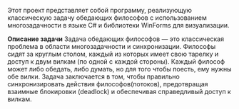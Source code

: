 Этот проект представляет собой программу, реализующую классическую задачу обедающих философов с использованием многозадачности в языке C# и библиотеки WinForms для визуализации.

**Описание задачи**
Задача обедающих философов — это классическая проблема в области многозадачности и синхронизации. Философы сидят за круглым столом, каждый из которых имеет свою тарелку и доступ к двум вилкам (по одной с каждой стороны). Каждый философ может либо обедать, либо думать, но для того чтобы поесть, ему нужны обе вилки. Задача заключается в том, чтобы правильно синхронизировать действия философов(потоков), предотвращая взаимные блокировки (deadlock) и обеспечивая справедливый доступ к вилкам.

